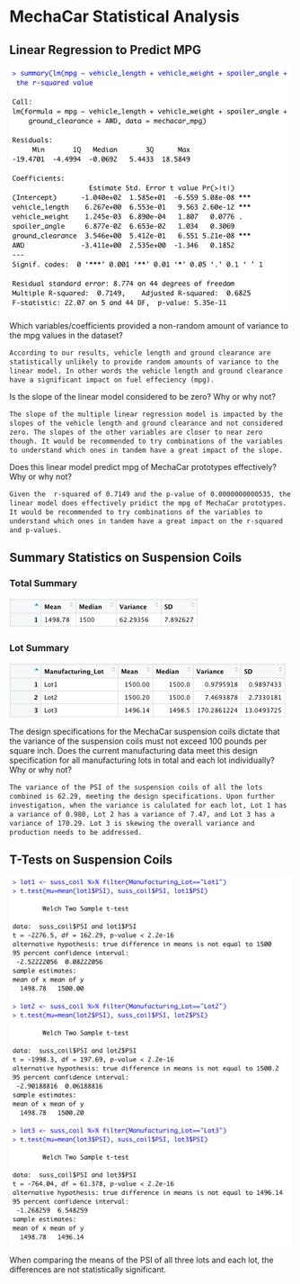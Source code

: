 # MechaCar Statistical Analysis
## Linear Regression to Predict MPG

![Multiple Linear Regression Model Summary](https://github.com/mjkleineck/MechaCar_Statistical_Analysis/blob/main/MPG_Linear_Reg.png)

Which variables/coefficients provided a non-random amount of variance to the mpg values in the dataset?

    According to our results, vehicle length and ground clearance are statistically unlikely to provide random amounts of variance to the linear model. In other words the vehicle length and ground clearance have a significant impact on fuel effeciency (mpg).

Is the slope of the linear model considered to be zero? Why or why not?

    The slope of the multiple linear regression model is impacted by the slopes of the vehicle length and ground clearance and not considered zero. The slopes of the other variables are closer to near zero though. It would be recommended to try combinations of the variables to understand which ones in tandem have a great impact of the slope.

Does this linear model predict mpg of MechaCar prototypes effectively? Why or why not?

    Given the  r-squared of 0.7149 and the p-value of 0.0000000000535, the linear model does effectively pridict the mpg of MechaCar prototypes. It would be recommended to try combinations of the variables to understand which ones in tandem have a great impact on the r-squared and p-values.

## Summary Statistics on Suspension Coils

### Total Summary
![Total Summary](https://github.com/mjkleineck/MechaCar_Statistical_Analysis/blob/main/total_summary.png)

### Lot Summary
![Lot Summary](https://github.com/mjkleineck/MechaCar_Statistical_Analysis/blob/main/lot_summary.png)

The design specifications for the MechaCar suspension coils dictate that the variance of the suspension coils must not exceed 100 pounds per square inch. Does the current manufacturing data meet this design specification for all manufacturing lots in total and each lot individually? Why or why not?

    The variance of the PSI of the suspension coils of all the lots combined is 62.29, meeting the design specifications. Upon further investigation, when the variance is calulated for each lot, Lot 1 has a variance of 0.980, Lot 2 has a variance of 7.47, and Lot 3 has a variance of 170.29. Lot 3 is skewing the overall variance and production needs to be addressed.

## T-Tests on Suspension Coils

![T-Test](https://github.com/mjkleineck/MechaCar_Statistical_Analysis/blob/main/T-Test.png)

When comparing the means of the PSI of all three lots and each lot, the differences are not statistically significant.
